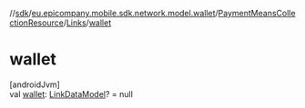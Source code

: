 //[sdk](../../../../index.md)/[eu.epicompany.mobile.sdk.network.model.wallet](../../index.md)/[PaymentMeansCollectionResource](../index.md)/[Links](index.md)/[wallet](wallet.md)

# wallet

[androidJvm]\
val [wallet](wallet.md): [LinkDataModel](../../../eu.epicompany.mobile.android.data.network.model.hypermedia/-link-data-model/index.md)? = null
